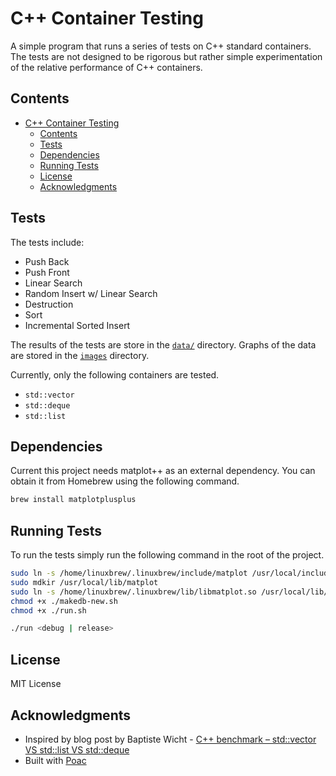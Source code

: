 # C++ Container Testing

A simple program that runs a series of tests on C++ standard containers. The tests are not designed to be rigorous but rather simple experimentation of the relative performance of C++ containers.

## Contents

- [C++ Container Testing](#c-container-testing)
  - [Contents](#contents)
  - [Tests](#tests)
  - [Dependencies](#dependencies)
  - [Running Tests](#running-tests)
  - [License](#license)
  - [Acknowledgments](#acknowledgments)

## Tests

The tests include:

- Push Back
- Push Front
- Linear Search
- Random Insert w/ Linear Search
- Destruction
- Sort
- Incremental Sorted Insert

The results of the tests are store in the [`data/`](./data) directory. Graphs of the data are stored in the [`images`](./images) directory.

Currently, only the following containers are tested.

- `std::vector`
- `std::deque`
- `std::list`

## Dependencies

Current this project needs matplot++ as an external dependency. You can obtain it from Homebrew using the following command.

```sh
brew install matplotplusplus
```

## Running Tests

To run the tests simply run the following command in the root of the project.

```sh
sudo ln -s /home/linuxbrew/.linuxbrew/include/matplot /usr/local/include
sudo mdkir /usr/local/lib/matplot 
sudo ln -s /home/linuxbrew/.linuxbrew/lib/libmatplot.so /usr/local/lib/matplot/libmatplot.so
chmod +x ./makedb-new.sh
chmod +x ./run.sh

./run <debug | release>
```

## License

MIT License

## Acknowledgments

- Inspired by blog post by Baptiste Wicht - [C++ benchmark – std::vector VS std::list VS std::deque](https://baptiste-wicht.com/posts/2012/12/cpp-benchmark-vector-list-deque.html)
- Built with [Poac](https://poac.dev/)
